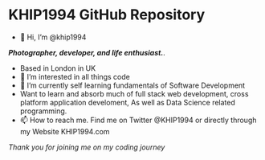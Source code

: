 # KHIP1994 GitHub Repository 

- 👋 Hi, I’m @khip1994

***Photographer, developer, and life enthusiast.***.

- Based in London in UK  
- 👀 I’m interested in all things code
- 🌱 I’m currently self learning fundamentals of Software Development
-   Want to learn and absorb much of full stack web development, cross platform application develoment, As well as Data Science related programming.   
- 📫 How to reach me. Find me on Twitter @KHIP1994 or directly through my Website KHIP1994.com

*Thank you for joining me on my coding journey*

<!---
khip1994/khip1994 is a ✨ special ✨ repository because its `README.md` (this file) appears on your GitHub profile.
You can click the Preview link to take a look at your changes.
- 💞️ I’m looking to collaborate on ...
--->
